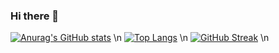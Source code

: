 ### Hi there 👋

[![Anurag's GitHub stats](https://github-readme-stats.vercel.app/api?username=xnips&theme=dark)](https://github.com/anuraghazra/github-readme-stats) \n
[![Top Langs](https://github-readme-stats.vercel.app/api/top-langs/?username=xnips&theme=dark)](https://github.com/anuraghazra/github-readme-stats) \n
[![GitHub Streak](https://streak-stats.demolab.com/?user=DenverCoder1&theme=dark)](https://git.io/streak-stats) \n
<!--
**XnipS/XnipS** is a ✨ _special_ ✨ repository because its `README.md` (this file) appears on your GitHub profile.

Here are some ideas to get you started:

- 🔭 I’m currently working on ...
- 🌱 I’m currently learning ...
- 👯 I’m looking to collaborate on ...
- 🤔 I’m looking for help with ...
- 💬 Ask me about ...
- 📫 How to reach me: ...
- 😄 Pronouns: ...
- ⚡ Fun fact: ...
-->
